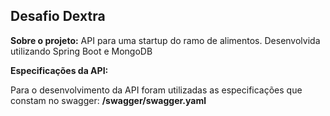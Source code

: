 ## Desafio Dextra


**Sobre o projeto:** 
API para uma startup do ramo de alimentos. Desenvolvida utilizando Spring Boot e MongoDB


**Especificações da API:** 

Para o desenvolvimento da API foram utilizadas as especificações que constam no swagger:
**/swagger/swagger.yaml**


